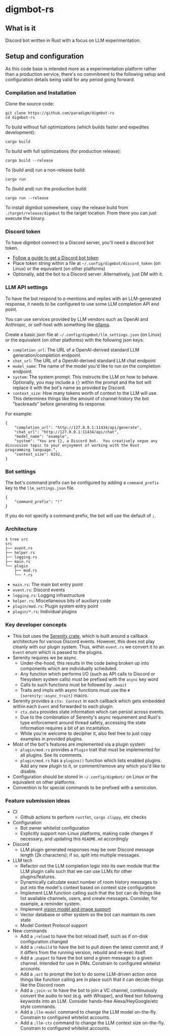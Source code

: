# digmbot-rs

## What is it

Discord bot written in Rust with a focus on LLM experimentation.

## Setup and configuration

As this code base is intended more as a experimentation platform rather than a production service, there's no commitment to the following setup and configuration details being valid for any period going forward.

### Compilation and Installation

Clone the source code:

```
git clone https://github.com/paradigm/digmbot-rs
cd digmbot-rs
```

To build without full optimizations (which builds faster and expedites development):

```
cargo build
```

To build with full optimizations (for production release):

```
cargo build --release
```

To (build and) run a non-release build:

```
cargo run
```

To (build and) run the production build:

```
cargo run --release
```

To install digmbot somewhere, copy the release build from `./target/release/digmbot` to the target location.  From there you can just execute the binary.

### Discord token

To have digmbot connect to a Discord server, you'll need a discord bot token.

- [Follow a guide to get a Discord bot token](https://www.writebots.com/discord-bot-token/)
- Place token string within a file at `~/.config/digmbot/discord_token` (on Linux) or the equivalent (on other platforms)
- Optionally, add the bot to a Discord server.  Alternatively, just DM with it.

### LLM API settings

To have the bot respond to `@`-mentions and replies with an LLM-generated response, it needs to be configured to use some LLM completion API end point.

You can use services provided by LLM vendors such as OpenAI and Anthropic, or self-host with something like [ollama](https://ollama.com/).

Create a basic json file at `~/.config/digmbot/llm_settings.json` (on Linux) or the equivalent (on other platforms) with the following json keys:

- `completion_url`: The URL of a OpenAI-derived standard LLM generation/completion endpoint.
- `chat_url`: The URL of a OpenAI-derived standard LLM chat endpoint
- `model_name`: The name of the model you'd like to run on the completion endpoint.
- `system`: The system prompt.  This instructs the LLM on how to behave.  Optionally, you may include a `{}` within the prompt and the bot will replace it with the bot's name as provided by Discord.
- `context_size`: How many tokens worth of context to the LLM will use.  This determines things like the amount of channel history the bot "backreads" before generating its response.

For example:

```
{
	"completion_url": "http://127.0.0.1:11434/api/generate",
	"chat_url": "http://127.0.0.1:11434/api/chat",
	"model_name": "example",
	"system": "You are {}, a Discord bot.  You creatively segue any discussion topic to your enjoyment of working with the Rust programming language.",
	"context_size": 8192,
}
```

### Bot settings

The bot's command prefix can be configured by adding a `command_prefix` key to the `llm_settings.json` file.

```
{
	"command_prefix": "!"
}
```

If you do not specify a command prefix, the bot will use the default of `;`.

### Architecture

```
$ tree src
src
├── event.rs
├── helper.rs
├── logging.rs
├── main.rs
└── plugin
    ├── mod.rs
    └── *.rs
```

- `main.rs`: The main bot entry point
- `event.rs`: Discord events
- `logging.rs`: Logging infrastructure
- `helper.rs`: Miscellaneous bits of auxiliary code
- `plugin/mod.rs`: Plugin system entry point
- `plugin/*.rs`: Individual plugins


### Key developer concepts

- This bot uses the [Serenity crate](https://crates.io/crates/serenity), which is built around a callback architecture for various Discord events.  However, this does not play cleanly with our plugin system.  Thus, within `event.rs` we convert it to an `Event` enum which is passed to the plugins.
- Serenity requires we be async.
    - Under-the-hood, this results in the code being broken up into components which are individually scheduled.
    - Any function which performs I/O (such as API calls to Discord or filesystem system calls) must be prefixed with the `async` key word
    - Calls to such functions must be followed by `.await`
    - Traits and impls with async functions must use the `#[serenity::async_trait]` macro.
- Serenity provides a `ctx: Context` in each callback which gets embedded within each `Event` and forwarded to each plugin.
    - `ctx.data` provides state information which can persist across events.
    - Due to the combination of Serenity's async requirement and Rust's type enforcement around thread safety, accessing the state information requires a bit of an incantation.
    - While you're welcome to decipher it, also feel free to just copy examples in provided plugins.
- Most of the bot's features are implemented via a plugin system
    - `plugin/mod.rs` provides a `Plugin` trait that must be implemented for all plugins.  See its comments.
    - `plugin/mod.rs` has a `plugins()` function which lists enabled plugins.  Add any new plugin to it, or comment/remove any which you'd like to disable.
- Configuration should be stored in `~/.config/digmbot/` on Linux or the equivalent on other platforms.
- Convention is for special commands to be prefixed with a semicolon.

### Feature submission ideas

- CI
    - Github actions to perform `rustfmt`, `cargo clippy`, etc checks
- Configuration
    - Bot owner whitelist configuration
    - Explicitly support non-Linux platforms, making code changes if necessary, and updating this `README.md` accordingly
- Discord
    - LLM plugin generated responses may be over Discord message length (2k characters); if so, split into multiple messages.
- LLM tech
    - Refactor out the LLM completion logic into its own module that the LLM plugin calls such that we can use LLMs for other plugins/features.
    - Dynamically calculate exact number of room history messages to put into the model's context based on context size configuration
    - Implement LLM function calling such that the bot can do things like list available channels, users, and create messages.  Consider, for example, a reminder system.
    - Implement [vision model and image support](https://ollama.com/blog/vision-models)
    - Vector database or other system so the bot can maintain its own state
    - Model Context Protocol support
- New commands
    - Add a `;reload` to have the bot reload itself, such as if on-disk configuration changed
    - Add a `;rebuild` to have the bot to pull down the latest commit and, if it differs from the running version, rebuild and re-exec itself.
    - Add a `;puppet` to have the bot send a given message to a given channel.  Intended for use in DMs.  Constrain to configured whitelist accounts.
    - Add a `;act` to prompt the bot to do some LLM-driven action once things like function calling are in place such that it can decide things like the Discord room
    - Add a `;join-vc` to have the bot to join a VC channel, continuously convert the audio to text (e.g. with Whisper), and feed text following keywords into an LLM.  Consider hands-free Alexa/HeyGoogle/etc style commands.
    - Add a `;llm-model` command to change the LLM model on-the-fly.  Constrain to configured whitelist accounts.
    - Add a `;llm-ctx` command to change the LLM context size on-the-fly.  Constrain to configured whitelist accounts.
